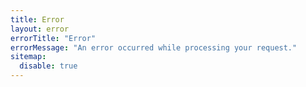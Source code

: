 ```yaml
---
title: Error
layout: error
errorTitle: "Error"
errorMessage: "An error occurred while processing your request."
sitemap:
  disable: true
---
```


